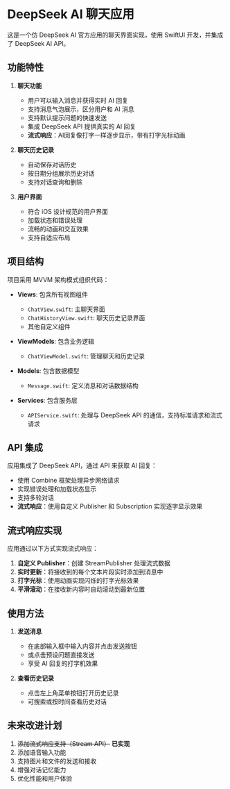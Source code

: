 # DeepSeek AI 聊天应用

这是一个仿 DeepSeek AI 官方应用的聊天界面实现，使用 SwiftUI 开发，并集成了 DeepSeek AI API。

## 功能特性

1. **聊天功能**
   - 用户可以输入消息并获得实时 AI 回复
   - 支持消息气泡展示，区分用户和 AI 消息
   - 支持默认提示问题的快速发送
   - 集成 DeepSeek API 提供真实的 AI 回复
   - **流式响应**：AI回复像打字一样逐步显示，带有打字光标动画

2. **聊天历史记录**
   - 自动保存对话历史
   - 按日期分组展示历史对话
   - 支持对话查询和删除

3. **用户界面**
   - 符合 iOS 设计规范的用户界面
   - 加载状态和错误处理
   - 流畅的动画和交互效果
   - 支持自适应布局

## 项目结构

项目采用 MVVM 架构模式组织代码：

- **Views**: 包含所有视图组件
  - `ChatView.swift`: 主聊天界面
  - `ChatHistoryView.swift`: 聊天历史记录界面
  - 其他自定义组件

- **ViewModels**: 包含业务逻辑
  - `ChatViewModel.swift`: 管理聊天和历史记录

- **Models**: 包含数据模型
  - `Message.swift`: 定义消息和对话数据结构

- **Services**: 包含服务层
  - `APIService.swift`: 处理与 DeepSeek API 的通信，支持标准请求和流式请求

## API 集成

应用集成了 DeepSeek API，通过 API 来获取 AI 回复：

- 使用 Combine 框架处理异步网络请求
- 实现错误处理和加载状态显示
- 支持多轮对话
- **流式响应**：使用自定义 Publisher 和 Subscription 实现逐字显示效果

## 流式响应实现

应用通过以下方式实现流式响应：

1. **自定义 Publisher**：创建 StreamPublisher 处理流式数据
2. **实时更新**：将接收到的每个文本片段实时添加到消息中
3. **打字光标**：使用动画实现闪烁的打字光标效果
4. **平滑滚动**：在接收新内容时自动滚动到最新位置

## 使用方法

1. **发送消息**
   - 在底部输入框中输入内容并点击发送按钮
   - 或点击预设问题直接发送
   - 享受 AI 回复的打字机效果

2. **查看历史记录**
   - 点击左上角菜单按钮打开历史记录
   - 可搜索或按时间查看历史对话

## 未来改进计划

1. ~~添加流式响应支持（Stream API）~~ **已实现**
2. 添加语音输入功能
3. 支持图片和文件的发送和接收
4. 增强对话记忆能力
5. 优化性能和用户体验 